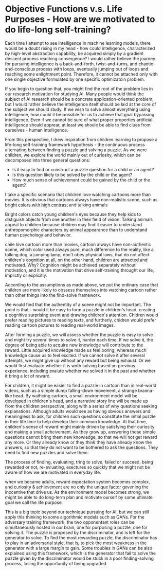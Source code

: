 # Objective Functions v.s. Life Purposes - How are we motivated to do life-long self-training?

Each time I attempt to see intelligence in machine learning models, there would be a doubt rising in my head - how could intelligence, characterized by high-level abstraction capability, be acquired simply by a gradient descent process reaching convergence? I would rather believe the journey for pursuing intelligence is a back-and-forth, twist-and-turns, and chaotic-and-conscious process with loops, eventually jumping out of loops and reaching some enlightment point. Therefore, it cannot be attached only with one single objective formulated by one specific optimizatoin problem.

If you begin to question that, you might find the root of the problem lies in our research motivation for studying AI. Many people would think the subject of AI research should be a concrete application-oriented problem, but I would rather believe the intelligence itself should be laid at the core of the subject we should study. If we wish to solve almost everything using intelligence, how could it be possible for us to achieve that goal bypassing intelligence. Even if we cannot be sure of what proper properties artificial intelligence should apprear, at least we shoule be able to find clues from ourselves - human intelligence.

From this perspective, I drew inspiration from children learning to propose a life-long self-training framework hypothesis - the continuous process alternating between finding a puzzle and solving a puzzle. As we were children, we explore the world mainly out of curiosity, which can be decomposed into three general questions:
- Is it easy to find or construct a puzzle question for a child or an agent?
- Is this question likely to be solved by the child or the agent?
- How much sense of achievement could be gained by the child or the agent?

I take a specific scenario that children love watching cartoons more than movies. It is obvious that cartoons always have non-realistic scene, such as [bright colors with high contrast](https://sciencing.com/do-bright-colors-appeal-kids-5476948.html) and talking animals 

Bright colors catch young children's eyes because they help kids to distiguish objects from one another in their field of vision.
Talking animals appeal to children because children may find it easier to understand anthropomorphic characters by animal appearance than to understand human psychology and behavior.

chile love cartoon more than movies,
cartoon always have non-authentic scene, 
which color used always pure, 
much difference to the reality, like a talking dog, a jumping lamp,
don't obey physical laws, 
that do not affect children's cognition at all,
on the other hand, children are attracted and motivated. Why?
Cognition might be achieved separately without motivation, and it is the motivation that drive self-training throught our life, implictly or explicitly.

According to the assumptions as made above, we put the ordinary case that children are more likely to obssess themselves into watching cartoon rather than other things into the find-solve framework.

We would find that the authentity of a scene might not be important. The point is that - would it be easy to form a puzzle in children's head, creating a cognitive surprising event and drawing children's attention. Chidren would prefer reading pictures to reading texts, and furtherly, chidren would prefer reading cartoon pictures to reading real-world images.

After forming a puzzle, we will assess whether the puzzle is easy to solve and might try several times to solve it, harder each time. If we solve it, the degree of being able to acquire new knowledge will contribute to the reward. Little acquired knowledge made us feel boring, whereas much knowledge cause us to feel excited. If we cannot solve it after several attempts, we might give up without any reward but being exhaust. Or we would first evaluate whether it is woth solving based on previous experience, including evalute whether we solved it in the past and whether it bring a lot of reward.

For children, it might be easier to find a puzzle in cartoon than in real-world videos, such as a simple dump falling-down movement, a strange branna-like head. By wathcing cartoon, a small environment model will be developed in children's head, and a narrative story line will be made up from the children perspective, along with a series of why questions seeking explanations. Although adults would see as having obvious answers and meaningless to ask, for children such questions constitute the initial puzzle in their life time to help develop their common knowledge. At that time, children's sense of reward might mainly driven by satisfying their curiosity and making a small acheivement. As they grow up, answering these simple questions cannot bring them new knowledge, so that we will not get reward any more. Or they already know or they think they have already know the answers, so that they do not want to be bothered to ask the questions. They need to find new puzzles and solve them.

The process of finding, evaluating, tring to solve, failed or succeed, being rewarded or not, re-evluating, exectures so quickly that we might not be aware of how we are motivated in everyday life. 

when we became adults, reward expectation system becomes complex, and curiosity & achievement are no only the unique factor govening the inccentive that drive us. As the environment model becomes strong, we might be able to do long-term plan and motivate ourself by some ultimate goal we call the life purpose.

This is a big topic beyond our technique pursuing for AI, but we can still apply this thinking to some algorithmic models such as GANs. For the adversary training framework, the two opponentant roles can be simultaneously hosted in our brain, one for purposing a puzzle, one for solving it. The puzzle is proposed by the discriminator, and is left for the generator to solve. To find the most rewarding puzzle, the discriminator has to play in an adversarial style, that is, to pick the most weakness in the generator with a large margin to gain. Some troubles in GANs can be also explained using this framework, which is the generator that fail to solve the puzzle given by the discriminator would be stuck in a poor finding-solving process, losing the opportunity of being upgraded.


